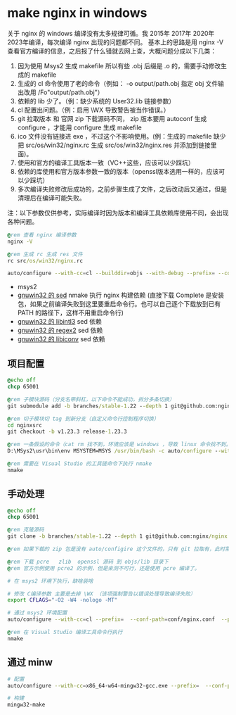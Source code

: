 # make nginx in windows

关于 nginx 的 windows 编译没有太多规律可循。我 2015年 2017年 2020年 2023年编译，每次编译 nginx 出现的问题都不同。
基本上的思路是用 nginx -V 查看官方编译的信息，之后报了什么错就去网上查，大概问题分成以下几类：

1. 因为使用 Msys2 生成 makefile 所以有些 .obj 后缀是 .o 的，需要手动修改生成的 makefile
2. 生成的 cl 命令使用了老的命令（例如： -o output/path.obj 指定 obj 文件输出改用 /Fo"output/path.obj"）
3. 依赖的 lib 少了。（例：缺少系统的 User32.lib 链接参数）
4. cl 配置出问题。（例：启用 \WX 导致警告被当作错误。）
5. git 拉取版本 和 官网 zip 下载源码不同， zip 版本要用 autoconf 生成 configure ，才能用 configure 生成 makefile
6. ico 文件没有链接进 exe ，不过这个不影响使用。(例：生成的 makefile 缺少把 src/os/win32/nginx.rc 生成 src/os/win32/nginx.res 并添加到链接里面)。
7. 使用和官方的编译工具版本一致（VC++这些，应该可以少踩坑）
8. 依赖的库使用和官方版本参数一致的版本（openssl版本选用一样的，应该可以少踩坑）
9. 多次编译失败修改后成功的，之前步骤生成了文件，之后改动后又通过，但是清理后在编译可能失败。

注：以下参数仅供参考，实际编译时因为版本和编译工具依赖库使用不同，会出现各种问题。

```bat
@rem 查看 nginx 编译参数
nginx -V

@rem 生成 rc 生成 res 文件
rc src/os/win32/nginx.rc
```

```bash
auto/configure --with-cc=cl --builddir=objs --with-debug --prefix= --conf-path=conf/nginx.conf --pid-path=logs/nginx.pid --http-log-path=logs/access.log --error-log-path=logs/error.log --sbin-path=nginx.exe --http-client-body-temp-path=temp/client_body_temp --http-proxy-temp-path=temp/proxy_temp --http-fastcgi-temp-path=temp/fastcgi_temp --http-scgi-temp-path=temp/scgi_temp --http-uwsgi-temp-path=temp/uwsgi_temp --with-cc-opt=-DFD_SETSIZE=1024 --with-pcre=objs/lib/pcre2-10.39 --with-zlib=objs/lib/zlib --with-http_v2_module --with-http_realip_module --with-http_addition_module --with-http_sub_module --with-http_dav_module --with-http_stub_status_module --with-http_flv_module --with-http_mp4_module --with-http_gunzip_module --with-http_gzip_static_module --with-http_auth_request_module --with-http_random_index_module --with-http_secure_link_module --with-http_slice_module --with-mail --with-stream --with-openssl=objs/lib/openssl --with-openssl-opt='no-asm no-tests -D_WIN32_WINNT=0x0501' --with-http_ssl_module --with-mail_ssl_module --with-stream_ssl_module
```


- msys2
- [gnuwin32 的 sed](https://gnuwin32.sourceforge.net/packages/sed.htm) nmake 执行 nginx 构建依赖 (直接下载 Complete 是安装包，如果之前编译失败到这里要重启命令行。也可以自己逐个下载放到已有PATH 的路径下，这样不用重启命令行)
- [gnuwin32 的 libintl3](https://gnuwin32.sourceforge.net/packages/libintl.htm) sed 依赖
- [gnuwin32 的 regex2](https://gnuwin32.sourceforge.net/packages/regex.htm) sed 依赖
- [gnuwin32 的 libiconv](https://gnuwin32.sourceforge.net/packages/libiconv.htm) sed 依赖

## 项目配置

```bat
@echo off
chcp 65001

@rem 子模块源码（分支名带斜杠，以下命令不能成功，拆分多条切换）
git submodule add -b branches/stable-1.22 --depth 1 git@github.com:nginx/nginx.git nginxsrc

@rem 切子模块切 tag 到新分支（自定义命令行控制程序切换）
cd nginxsrc
git checkout -b v1.23.3 release-1.23.3

@rem 一条假设的命令（cat rm 找不到，环境应该是 windows ，导致 linux 命令找不到。）
D:\MSys2\usr\bin\env MSYSTEM=MSYS /usr/bin/bash -c auto/configure --with-cc=cl --with-debug  --prefix=  --conf-path=conf/nginx.conf  --pid-path=logs/nginx.pid  --http-log-path=logs/access.log  --error-log-path=logs/error.log  --sbin-path=nginx.exe  --http-client-body-temp-path=temp/client_body_temp  --http-proxy-temp-path=temp/proxy_temp  --http-fastcgi-temp-path=temp/fastcgi_temp  --http-scgi-temp-path=temp/scgi_temp  --http-uwsgi-temp-path=temp/uwsgi_temp  --with-cc-opt="-DFD_SETSIZE=1024 -D_CRT_SECURE_NO_WARNINGS"  --with-pcre=objs/lib/pcre-8.45  --with-zlib=objs/lib/zlib --with-openssl=objs/lib/openssl  --with-openssl-opt=no-asm  --with-http_ssl_module

@rem 需要在 Visual Studio 的工具链命令下执行 nmake
nmake
```

## 手动处理

```bat
@echo off
chcp 65001

@rem 克隆源码
git clone -b branches/stable-1.22 --depth 1 git@github.com:nginx/nginx.git nginxsrc

@rem 如果下载的 zip 包是没有 auto/configire 这个文件的，只有 git 拉取有，此时需要在 msys2 下用 autoconf 工具生成，会多出很多步骤，不推荐。

@rem 下载 pcre   zlib  openssl 源码 到 objs/lib 目录下
@rem 官方示例使用 pcre2 的示例，但是亲测不可行，还是使用 pcre 编译了。
```

```bash
# 在 msys2 环境下执行，缺啥装啥

# 修改 C编译参数 主要是去掉 \WX （该项强制警告以错误处理导致编译失败）
export CFLAGS="-O2 -W4 -nologo -MT"

# 通过 msys2 环境配置
auto/configure --with-cc=cl --prefix=  --conf-path=conf/nginx.conf  --pid-path=logs/nginx.pid  --http-log-path=logs/access.log  --error-log-path=logs/error.log  --sbin-path=nginx.exe  --http-client-body-temp-path=temp/client_body_temp  --http-proxy-temp-path=temp/proxy_temp  --http-fastcgi-temp-path=temp/fastcgi_temp  --http-scgi-temp-path=temp/scgi_temp  --http-uwsgi-temp-path=temp/uwsgi_temp  --with-cc-opt="-DFD_SETSIZE=1024"  --with-pcre=objs/lib/pcre-8.45  --with-zlib=objs/lib/zlib --with-openssl=objs/lib/openssl  --with-openssl-opt=no-asm  --with-http_ssl_module
```

```bat
@rem 在 Visual Studio 编译工具命令行执行
nmake
```


## 通过 minw

```bash
# 配置
auto/configure --with-cc=x86_64-w64-mingw32-gcc.exe --prefix=  --conf-path=conf/nginx.conf  --pid-path=logs/nginx.pid  --http-log-path=logs/access.log  --error-log-path=logs/error.log  --sbin-path=nginx.exe  --http-client-body-temp-path=temp/client_body_temp  --http-proxy-temp-path=temp/proxy_temp  --http-fastcgi-temp-path=temp/fastcgi_temp  --http-scgi-temp-path=temp/scgi_temp  --http-uwsgi-temp-path=temp/uwsgi_temp  --with-cc-opt="-g -O2"  --with-pcre=objs/lib/pcre-8.45  --with-zlib=objs/lib/zlib --with-openssl=objs/lib/openssl  --with-openssl-opt=no-asm  --with-http_ssl_module

# 构建
mingw32-make
```
